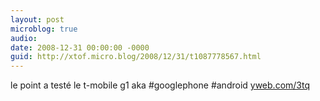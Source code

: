 ```yaml
---
layout: post
microblog: true
audio: 
date: 2008-12-31 00:00:00 -0000
guid: http://xtof.micro.blog/2008/12/31/t1087778567.html
---
```

le point a testé le t-mobile g1 aka #googlephone #android [yweb.com/3tq](http://yweb.com/3tq)
